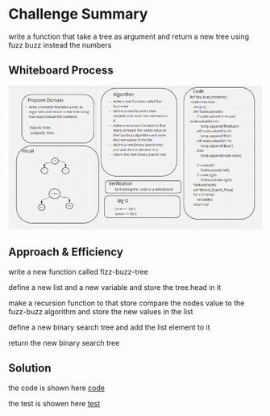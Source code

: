 # Challenge Summary
<!-- Description of the challenge -->
write a function that take a tree as argument and return a new tree using fuzz buzz instead the numbers

## Whiteboard Process
<!-- Embedded whiteboard image -->
![cc18](./cc18.png)
## Approach & Efficiency
<!-- What approach did you take? Why? What is the Big O space/time for this approach? -->
write a new function called fizz-buzz-tree

define a new list and a new variable and store the tree.head in it

make a recursion function to that store compare the nodes value to the fuzz-buzz algorithm and store the new values in the list

define a new binary search tree and add the list element to it

return the new binary search tree
## Solution
<!-- Show how to run your code, and examples of it in action -->
the code is shown  here [code](./tree_fizz_buzz/tree_fizz_buzz.py)

the test is showen here [test](./tree_fizz_buzz/test_fizzbuzz.py)
